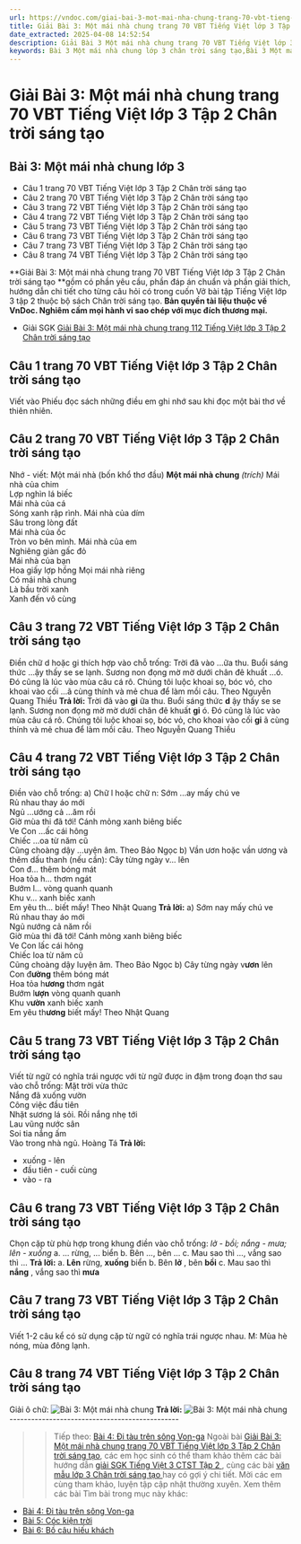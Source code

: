 ```yaml
---
url: https://vndoc.com/giai-bai-3-mot-mai-nha-chung-trang-70-vbt-tieng-viet-lop-3-tap-2-chan-troi-sang-tao-294803
title: Giải Bài 3: Một mái nhà chung trang 70 VBT Tiếng Việt lớp 3 Tập 2 Chân trời sáng tạo - VnDoc.com
date_extracted: 2025-04-08 14:52:54
description: Giải Bài 3 Một mái nhà chung trang 70 VBT Tiếng Việt lớp 3 Tập 2 CTST được biên soạn nhằm giúp các em HS đạt kết quả tốt trong quá trình làm bài tập và học tập môn Tiếng Việt lớp 3.
keywords: Bài 3 Một mái nhà chung lớp 3 chân trời sáng tạo,Bài 3 Một mái nhà chung trang 70,giải Bài 3 Một mái nhà chung lớp 3,Bài 3 Một mái nhà chung lớp 3,giải vbt Bài 3 Một mái nhà chung lớp 3,Bài 3 Một mái nhà chung,tiếng việt lớp 3 chân trời sáng tạo,tiếng việt lớp 3 ctst,tiếng việt lớp 3,sách tiếng việt lớp 3,bài tập tiếng việt lớp 3
---
```


# Giải Bài 3: Một mái nhà chung trang 70 VBT Tiếng Việt lớp 3 Tập 2 Chân trời sáng tạo
## Bài 3: Một mái nhà chung lớp 3
  * Câu 1 trang 70 VBT Tiếng Việt lớp 3 Tập 2 Chân trời sáng tạo
  * Câu 2 trang 70 VBT Tiếng Việt lớp 3 Tập 2 Chân trời sáng tạo
  * Câu 3 trang 72 VBT Tiếng Việt lớp 3 Tập 2 Chân trời sáng tạo
  * Câu 4 trang 72 VBT Tiếng Việt lớp 3 Tập 2 Chân trời sáng tạo
  * Câu 5 trang 73 VBT Tiếng Việt lớp 3 Tập 2 Chân trời sáng tạo
  * Câu 6 trang 73 VBT Tiếng Việt lớp 3 Tập 2 Chân trời sáng tạo
  * Câu 7 trang 73 VBT Tiếng Việt lớp 3 Tập 2 Chân trời sáng tạo
  * Câu 8 trang 74 VBT Tiếng Việt lớp 3 Tập 2 Chân trời sáng tạo

**Giải Bài 3: Một mái nhà chung trang 70 VBT Tiếng Việt lớp 3 Tập 2 Chân trời sáng tạo **gồm có phần yêu cầu, phần đáp án chuẩn và phần giải thích, hướng dẫn chi tiết cho từng câu hỏi có trong cuốn  Vở bài tập Tiếng Việt lớp 3 tập 2 thuộc bộ sách Chân trời sáng tạo.
**Bản quyền tài liệu thuộc về VnDoc. Nghiêm cấm mọi hành vi sao chép với mục đích thương mại.**
  * Giải SGK [Giải Bài 3: Một mái nhà chung trang 112 Tiếng Việt lớp 3 Tập 2 Chân trời sáng tạo](<https://vndoc.com/giai-bai-3-mot-mai-nha-chung-trang-112-tieng-viet-lop-3-tap-2-chan-troi-sang-tao-292338>)

## **Câu 1 trang 70 VBT Tiếng Việt lớp 3 Tập 2 Chân trời sáng tạo**
Viết vào Phiếu đọc sách những điều em ghi nhớ sau khi đọc một bài thơ về thiên nhiên.
## **Câu 2 trang 70 VBT Tiếng Việt lớp 3 Tập 2 Chân trời sáng tạo**
Nhớ - viết: Một mái nhà \(bốn khổ thơ đầu\)
**Một mái nhà chung**
 _\(trích\)_
Mái nhà của chim   
Lợp nghìn lá biếc   
Mái nhà của cá   
Sóng xanh rập rình.
Mái nhà của dím   
Sâu trong lòng đất   
Mái nhà của ốc   
Tròn vo bên mình.
Mái nhà của em   
Nghiêng giàn gấc đỏ   
Mái nhà của bạn   
Hoa giấy lợp hồng
Mọi mái nhà riêng   
Có mái nhà chung   
Là bầu trời xanh   
Xanh đến vô cùng
## **Câu 3 trang 72 VBT Tiếng Việt lớp 3 Tập 2 Chân trời sáng tạo**
Điền chữ d hoặc gi thích hợp vào chỗ trống:
Trời đã vào ...ữa thu. Buổi sáng thức ...ậy thấy se se lạnh. Sương non đọng mờ mờ dưới chân đê khuất ...ó. Đó cũng là lúc vào mùa câu cá rô. Chúng tôi luộc khoai sọ, bóc vỏ, cho khoai vào cối ...ã cùng thính và mẻ chua để làm mồi câu.
Theo Nguyễn Quang Thiều
**Trả lời:**
Trời đã vào **gi** ữa thu. Buổi sáng thức **d** ậy thấy se se lạnh. Sương non đọng mờ mờ dưới chân đê khuất **gi** ó. Đó cũng là lúc vào mùa câu cá rô. Chúng tôi luộc khoai sọ, bóc vỏ, cho khoai vào cối **gi** ã cùng thính và mẻ chua để làm mồi câu.
Theo Nguyễn Quang Thiều
## **Câu 4 trang 72 VBT Tiếng Việt lớp 3 Tập 2 Chân trời sáng tạo**
Điền vào chỗ trống:
a\) Chữ l hoặc chữ n:
Sớm ...ay mấy chú ve  
Rủ nhau thay áo mới  
Ngủ ...ướng cả ...ăm rồi  
Giờ mùa thi đã tới\!
Cánh mỏng xanh biêng biếc  
Ve Con ...ấc cái hông  
Chiếc ...oa từ năm cũ  
Cũng choàng dậy ...uyện âm.
Theo Bảo Ngọc
b\) Vần ươn hoặc vần ương và thêm dấu thanh \(nếu cần\):
Cây từng ngày v... lên  
Con đ... thêm bóng mát  
Hoa tỏa h... thơm ngát  
Bướm l... vòng quanh quanh  
Khu v... xanh biếc xanh  
Em yêu th... biết mấy\!
Theo Nhật Quang
**Trả lời:**
a\) Sớm nay mấy chú ve  
Rủ nhau thay áo mới  
Ngủ nướng cả năm rồi  
Giờ mùa thi đã tới\!
Cánh mỏng xanh biêng biếc  
Ve Con lấc cái hông  
Chiếc loa từ năm cũ  
Cũng choàng dậy luyện âm.
Theo Bảo Ngọc
b\) Cây từng ngày v**ươn** lên  
Con đ**ường** thêm bóng mát  
Hoa tỏa h**ương** thơm ngát  
Bướm l**ượn** vòng quanh quanh  
Khu v**ườn** xanh biếc xanh  
Em yêu th**ương** biết mấy\!
Theo Nhật Quang
## **Câu 5 trang 73 VBT Tiếng Việt lớp 3 Tập 2 Chân trời sáng tạo**
Viết từ ngữ có nghĩa trái ngược với từ ngữ được in đậm trong đoạn thơ sau vào chỗ trống:
Mặt trời vừa thức  
Nắng đã xuống vườn  
Công việc đầu tiên  
Nhặt sương lá sỏi.
Rồi nắng nhẹ tới  
Lau vũng nước sân  
Soi tia nắng ấm  
Vào trong nhà ngủ.
Hoàng Tá
**Trả lời:**
  * xuống - lên
  * đầu tiên - cuối cùng
  * vào - ra

## **Câu 6 trang 73 VBT Tiếng Việt lớp 3 Tập 2 Chân trời sáng tạo**
Chọn cặp từ phù hợp trong khung điền vào chỗ trống:
_lở - bồi; nắng - mưa; lên - xuống_
a. ... rừng, ... biển
b. Bên ..., bên ...
c. Mau sao thì ..., vắng sao thì ...
**Trả lời:**
a. **Lên** rừng, **xuống** biển
b. Bên **lở** , bên **bồi**
c. Mau sao thì **nắng** , vắng sao thì **mưa**
## **Câu 7 trang 73 VBT Tiếng Việt lớp 3 Tập 2 Chân trời sáng tạo**
Viết 1-2 câu kể có sử dụng cặp từ ngữ có nghĩa trái ngược nhau.
M: Mùa hè nóng, mùa đông lạnh.
## **Câu 8 trang 74 VBT Tiếng Việt lớp 3 Tập 2 Chân trời sáng tạo**
Giải ô chữ:
![Bài 3: Một mái nhà chung](https://i.vdoc.vn/data/image/2023/04/20/giai-bai-4-mot-mai-nha-chung-trang-70-vbt-tieng-viet-lop-3-tap-2-chan-troi-sang-tao-1.jpg)
**Trả lời:**
![Bài 3: Một mái nhà chung](https://i.vdoc.vn/data/image/2023/04/20/giai-bai-4-mot-mai-nha-chung-trang-70-vbt-tieng-viet-lop-3-tap-2-chan-troi-sang-tao-2.jpg)
\-----------------------------------------------
>> Tiếp theo: [Bài 4: Đi tàu trên sông Von-ga](<https://vndoc.com/giai-bai-4-di-tau-tren-song-von-ga-trang-74-vbt-tieng-viet-lop-3-tap-2-chan-troi-sang-tao-294811>)
Ngoài bài [Giải Bài 3: Một mái nhà chung trang 70 VBT Tiếng Việt lớp 3 Tập 2 Chân trời sáng tạo](<https://vndoc.com/giai-bai-3-mot-mai-nha-chung-trang-70-vbt-tieng-viet-lop-3-tap-2-chan-troi-sang-tao-294803>), các em học sinh có thể tham khảo thêm các bài hướng dẫn [ giải SGK Tiếng Việt 3 CTST Tập 2 ](<https://vndoc.com/tieng-viet-lop-3-ctst-tap2>) , cùng các bài [ văn mẫu lớp 3 Chân trời sáng tạo ](<https://vndoc.com/tap-lam-van-lop-3ctst>) hay có gợi ý chi tiết. Mời các em cùng tham khảo, luyện tập cập nhật thường xuyên.
Xem thêm các bài Tìm bài trong mục này khác:
  * [Bài 4: Đi tàu trên sông Von-ga](</giai-bai-4-di-tau-tren-song-von-ga-trang-74-vbt-tieng-viet-lop-3-tap-2-chan-troi-sang-tao-294811>)
  * [Bài 5: Cóc kiện trời](</giai-bai-5-coc-kien-troi-trang-76-vbt-tieng-viet-lop-3-tap-2-chan-troi-sang-tao-294813>)
  * [Bài 6: Bồ câu hiếu khách](</giai-bai-6-bo-cau-hieu-khach-trang-80-vbt-tieng-viet-lop-3-tap-2-chan-troi-sang-tao-294817>)


